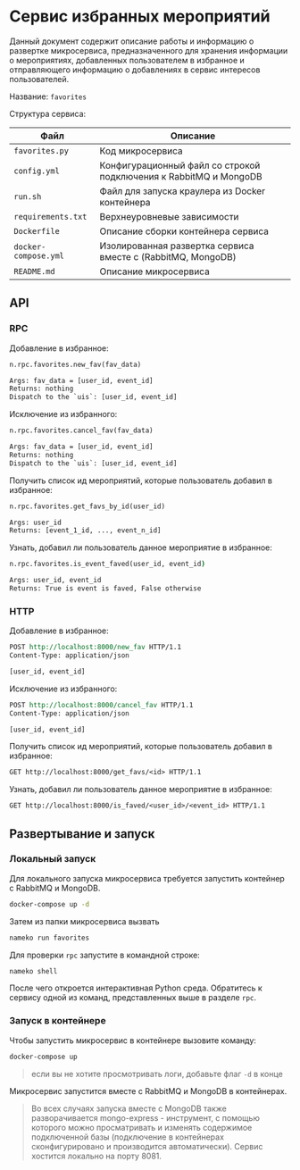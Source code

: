 # Сервис избранных мероприятий

Данный документ содержит описание работы и информацию о развертке микросервиса, предназначенного для хранения информации о мероприятиях, добавленных пользователем в избранное и отправляющего информацию о добавлениях в сервис интересов пользователей.

Название: `favorites`

Структура сервиса:

| Файл                 | Описание                                                          |
| -------------------- | ----------------------------------------------------------------- |
| `favorites.py`       | Код микросервиса                                                  |
| `config.yml`         | Конфигурационный файл со строкой подключения к RabbitMQ и MongoDB |
| `run.sh`             | Файл для запуска краулера из Docker контейнера                    |
| `requirements.txt`   | Верхнеуровневые зависимости                                       |
| `Dockerfile`         | Описание сборки контейнера сервиса                                |
| `docker-compose.yml` | Изолированная развертка сервиса вместе с (RabbitMQ, MongoDB)      |
| `README.md`          | Описание микросервиса                                             |

## API

### RPC

Добавление в избранное:

```bat
n.rpc.favorites.new_fav(fav_data)

Args: fav_data = [user_id, event_id]
Returns: nothing
Dispatch to the `uis`: [user_id, event_id]
```

Исключение из избранного:

```bat
n.rpc.favorites.cancel_fav(fav_data)

Args: fav_data = [user_id, event_id]
Returns: nothing
Dispatch to the `uis`: [user_id, event_id]
```

Получить список ид мероприятий, которые пользователь добавил в избранное:

```bat
n.rpc.favorites.get_favs_by_id(user_id)

Args: user_id
Returns: [event_1_id, ..., event_n_id]
```

Узнать, добавил ли пользователь данное мероприятие в избранное:

```bat
n.rpc.favorites.is_event_faved(user_id, event_id)

Args: user_id, event_id
Returns: True is event is faved, False otherwise
```

### HTTP

Добавление в избранное:

```rst
POST http://localhost:8000/new_fav HTTP/1.1
Content-Type: application/json

[user_id, event_id]
```

Исключение из избранного:

```rst
POST http://localhost:8000/cancel_fav HTTP/1.1
Content-Type: application/json

[user_id, event_id]
```

Получить список ид мероприятий, которые пользователь добавил в избранное:

```rst
GET http://localhost:8000/get_favs/<id> HTTP/1.1
```

Узнать, добавил ли пользователь данное мероприятие в избранное:

```rst
GET http://localhost:8000/is_faved/<user_id>/<event_id> HTTP/1.1
```

## Развертывание и запуск

### Локальный запуск

Для локального запуска микросервиса требуется запустить контейнер с RabbitMQ и MongoDB.

```bat
docker-compose up -d
```

Затем из папки микросервиса вызвать

```bat
nameko run favorites
```

Для проверки `rpc` запустите в командной строке:

```bat
nameko shell
```

После чего откроется интерактивная Python среда. Обратитесь к сервису одной из команд, представленных выше в разделе `rpc`.

### Запуск в контейнере

Чтобы запустить микросервис в контейнере вызовите команду:

```bat
docker-compose up
```

> если вы не хотите просмотривать логи, добавьте флаг `-d` в конце

Микросервис запустится вместе с RabbitMQ и MongoDB в контейнерах.

> Во всех случаях запуска вместе с MongoDB также разворачивается mongo-express - инструмент, с помощью которого можно просматривать и изменять содержимое подключенной базы (подключение в контейнерах сконфигурировано и производится автоматически). Сервис хостится локально на порту 8081.
